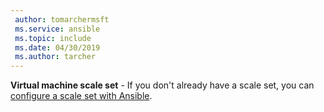 ```yaml
---
 author: tomarchermsft
 ms.service: ansible
 ms.topic: include
 ms.date: 04/30/2019
 ms.author: tarcher
---
```


**Virtual machine scale set** - If you don't already have a scale set, you can [configure a scale set with Ansible](../articles/ansible/ansible-create-configure-vmss.md).